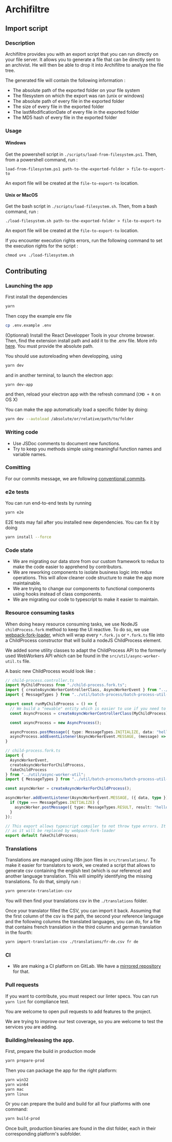 # Archifiltre

## Import script

### Description

Archifiltre provides you with an export script that you can run directly on your file server. It allows you to generate
a file that can be directly sent to an archivist. He will then be able to drop it into Archifiltre to analyze the file
tree.

The generated file will contain the following information :
- The absolute path of the exported folder on your file system
- The filesystem on which the export was ran (unix or windows)
- The absolute path of every file in the exported folder
- The size of every file in the exported folder
- The lastModificationDate of every file in the exported folder
- The MD5 hash of every file in the exported folder

### Usage

#### Windows

Get the powershell script in `./scripts/load-from-filesystem.ps1`. Then, from a powershell command, run : 
```
load-from-filesystem.ps1 path-to-the-exported-folder > file-to-export-to
```

An export file will be created at the `file-to-export-to` location.

#### Unix or MacOS

Get the bash script in `./scripts/load-filesystem.sh`. Then, from a bash command, run :
```
./load-filesystem.sh path-to-the-exported-folder > file-to-export-to
```

An export file will be created at the `file-to-export-to` location.

If you encounter execution rights errors, run the following command to set the execution rights for the script :
```
chmod u+x ./load-filesystem.sh
```

## Contributing

### Launching the app

First install the dependencies

```bash
yarn
```

Then copy the example env file

```bash
cp .env.example .env
```

(Optionnal) Install the React Developper Tools in your chrome browser. Then, find the extension install path and add it to the .env file. More info [here](https://electronjs.org/docs/tutorial/devtools-extension). You must provide the absolute path.


You should use autoreloading when developping, using

```bash
yarn dev
```

and in another terminal, to launch the electron app:

```bash
yarn dev-app
```

and then, reload your electron app with the refresh command (`CMD + R` on OS X)

You can make the app automatically load a specific folder by doing:

```bash
yarn dev --autoload /absolute/or/relative/path/to/folder
```


### Writing code

- Use JSDoc comments to document new functions.
- Try to keep you methods simple using meaningful function names and variable names. 

### Comitting

For our commits message, we are following [conventional commits](https://www.conventionalcommits.org).

### e2e tests

You can run end-to-end tests by running

```bash
yarn e2e
```

E2E tests may fail after you installed new dependencies. You can fix it by doing

```bash
yarn install --force
```

### Code state

- We are migrating our data store from our custom framework to redux to make the code easier to apprehend by contributors.
- We are reworking components to isolate business logic into redux operations. This will allow cleaner code structure to make the app more maintainable.
- We are trying to change our components to functional components using hooks instead of class components.
- We are migrating our code to typescript to make it easier to maintain.

### Resource consuming tasks

When doing heavy resource consuming tasks, we use NodeJS `childProcess.fork` method to keep the UI reactive. To do so,
we use [webpack-fork-loader](https://www.npmjs.com/package/webpack-fork-loader), which will wrap every `*.fork.js` or
`*.fork.ts` file into a ChildProcess constructor that will build a nodeJS ChildProcess element.

We added some utility classes to adapt the ChildProcess API to the formerly used WebWorkers API which can be found in
the `src/util/async-worker-util.ts` file.

A basic new ChildProcess would look like :

```typescript
// child-process.controller.ts
import MyChildProcess from "./child-process.fork.ts";
import { createAsyncWorkerControllerClass, AsyncWorkerEvent } from "../util/async-worker-util";
import { MessageTypes } from "../util/batch-process/batch-process-util-types";

export const runMyChildProcess = () => {
  // We build a "newable" entity which is easier to use if you need to spawn mutliple process
  const AsyncProcess = createAsyncWorkerControllerClass(MyChildProcess);

  const asyncProcess = new AsyncProcess();

  asyncProcess.postMessage({ type: MessageTypes.INITIALIZE, data: "hello" });
  asyncProcess.addEventListener(AsyncWorkerEvent.MESSAGE, (message) => { console.log("messageReceived", message) });
}
```
```typescript
// child-process.fork.ts
import {
  AsyncWorkerEvent,
  createAsyncWorkerForChildProcess,
  fakeChildProcess
} from "../util/async-worker-util";
import { MessageTypes } from "../util/batch-process/batch-process-util-types";

const asyncWorker = createAsyncWorkerForChildProcess();

asyncWorker.addEventListener(AsyncWorkerEvent.MESSAGE, ({ data, type }) => {
  if (type === MessageTypes.INITIALIZE) {
    asyncWorker.postMessage({ type: MessageTypes.RESULT, result: "hello" });
  }
});

// This export allows typescript compiler to not throw type errors. It will not really be used
// as it will be replaced by webpack-fork-loader
export default fakeChildProcess;
```

### Translations

Translations are managed using i18n json files in `src/translations/`. To make it easier for translators to work, we
created a script that allows to generate csv containing the english text (which is our reference) and another
language translation. This will simplify identifying the missing translations. To do that, simply run :

```bash
yarn generate-translation-csv
```

You will then find your translations csv in the `./translations` folder.

Once your translator filled the CSV, you can import it back. Assuming that the first column of the csv is the path,
the second your reference language and the following columns the translated languages, you can do, for a file that
contains french translation in the third column and german translation in the fourth:

```bash
yarn import-translation-csv ./translations/fr-de.csv fr de
```

### CI

- We are making a CI platform on GitLab. We have a [mirrored repository](https://gitlab.factory.social.gouv.fr/SocialGouv/archifiltre) for that.

### Pull requests

If you want to contribute, you must respect our linter specs. You can run `yarn lint` for compliance test.

You are welcome to open pull requests to add features to the project.

We are trying to improve our test coverage, so you are welcome to test the services you are adding.

### Building/releasing the app.

First, prepare the build in production mode

```bash
yarn prepare-prod
```

Then you can package the app for the right platform:

```bash
yarn win32
yarn win64
yarn mac
yarn linux
```

Or you can prepare the build and build for all four platforms with one command:

```bash
yarn build-prod
```

Once built, production binaries are found in the dist folder, each in their corresponding platform's subfolder.
